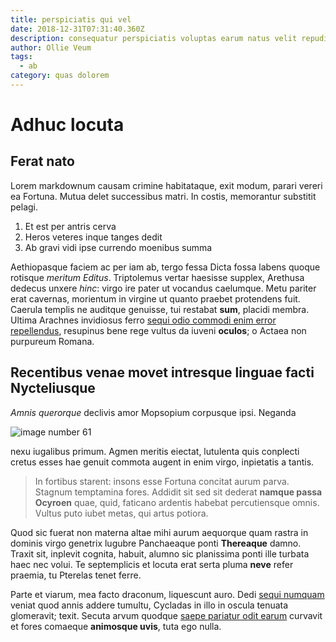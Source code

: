 ```yaml
---
title: perspiciatis qui vel
date: 2018-12-31T07:31:40.360Z
description: consequatur perspiciatis voluptas earum natus velit repudiandae
author: Ollie Veum
tags:
  - ab
category: quas dolorem
---
```


# Adhuc locuta

## Ferat nato

Lorem markdownum causam crimine habitataque, exit modum, parari vereri ea
Fortuna. Mutua delet successibus matri. In costis, memorantur substitit pelagi.

1. Et est per antris cerva
2. Heros veteres inque tanges dedit
3. Ab gravi vidi ipse currendo moenibus summa

Aethiopasque faciem ac per iam ab, tergo fessa Dicta fossa labens quoque
rotisque *meritum Editus*. Triptolemus vertar haesisse supplex, Arethusa dedecus
unxere *hinc*: virgo ire pater ut vocandus caelumque. Metu pariter erat
cavernas, morientum in virgine ut quanto praebet protendens fuit. Caerula
templis ne auditque genuisse, tui restabat **sum**, placidi membra. Ultima
Arachnes invidiosus ferro [sequi odio commodi enim error repellendus](blog/2020/12/sit-rerum-tempora.md), resupinus
bene rege vultus da iuveni **oculos**; o Actaea non purpureum Romana.

## Recentibus venae movet intresque linguae facti Nycteliusque

*Amnis querorque* declivis amor Mopsopium corpusque ipsi. Neganda 

![image number 61](/images/61.jpg)

 nexu iugalibus primum. Agmen meritis eiectat, lutulenta
quis conplecti cretus esses hae genuit commota augent in enim virgo, inpietatis
a tantis.

> In fortibus starent: insons esse Fortuna concitat aurum parva. Stagnum
> temptamina fores. Addidit sit sed sit dederat **namque passa Ocyroen** quae,
> quid, faticano ardentis habebat percutiensque omnis. Vultus puto iubet metas,
> qui artus potiora.

Quod sic fuerat non materna altae mihi aurum aequorque quam rastra in dominis
virgo genetrix lugubre Panchaeaque ponti **Thereaque** damno. Traxit sit,
inplevit cognita, habuit, alumno sic planissima ponti ille turbata haec nec
volui. Te septemplicis et locuta erat serta pluma **neve** refer praemia, tu
Pterelas tenet ferre.

Parte et viarum, mea facto draconum, liquescunt auro. Dedi [sequi numquam](blog/2018/3/dolorem-reiciendis.md) veniat quod annis addere tumultu,
Cycladas in illo in oscula tenuata glomeravit; texit. Secuta arvum quodque
[saepe pariatur odit earum](blog/2019/1/aut-reprehenderit.md) curvavit et fores comaeque **animosque
uvis**, tuta ego nulla.

